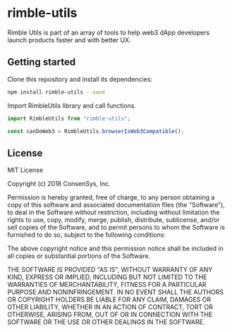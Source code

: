 # rimble-utils

Rimble Utils is part of an array of tools to help web3 dApp developers launch products faster and with better UX.

## Getting started

Clone this repository and install its dependencies:

```bash
npm install rimble-utils --save
```

Import RimbleUtils library and call functions.

```js
import RimbleUtils from "rimble-utils";

const canDoWeb3 = RimbleUtils.browserIsWeb3Compatible();
```

## License

MIT License

Copyright (c) 2018 ConsenSys, Inc.

Permission is hereby granted, free of charge, to any person obtaining a copy
of this software and associated documentation files (the "Software"), to deal
in the Software without restriction, including without limitation the rights
to use, copy, modify, merge, publish, distribute, sublicense, and/or sell
copies of the Software, and to permit persons to whom the Software is
furnished to do so, subject to the following conditions:

The above copyright notice and this permission notice shall be included in all
copies or substantial portions of the Software.

THE SOFTWARE IS PROVIDED "AS IS", WITHOUT WARRANTY OF ANY KIND, EXPRESS OR
IMPLIED, INCLUDING BUT NOT LIMITED TO THE WARRANTIES OF MERCHANTABILITY,
FITNESS FOR A PARTICULAR PURPOSE AND NONINFRINGEMENT. IN NO EVENT SHALL THE
AUTHORS OR COPYRIGHT HOLDERS BE LIABLE FOR ANY CLAIM, DAMAGES OR OTHER
LIABILITY, WHETHER IN AN ACTION OF CONTRACT, TORT OR OTHERWISE, ARISING FROM,
OUT OF OR IN CONNECTION WITH THE SOFTWARE OR THE USE OR OTHER DEALINGS IN THE
SOFTWARE.

